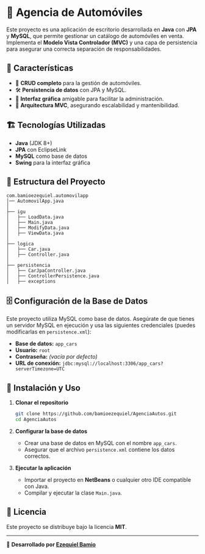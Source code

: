 # 🚗 Agencia de Automóviles

Este proyecto es una aplicación de escritorio desarrollada en **Java** con **JPA** y **MySQL**, que permite gestionar un catálogo de automóviles en venta. Implementa el **Modelo Vista Controlador (MVC)** y una capa de persistencia para asegurar una correcta separación de responsabilidades.

## 📌 Características

- 📝 **CRUD completo** para la gestión de automóviles.
- 🛠️ **Persistencia de datos** con JPA y MySQL.
- 🎨 **Interfaz gráfica** amigable para facilitar la administración.
- 📂 **Arquitectura MVC**, asegurando escalabilidad y mantenibilidad.

## 🏗️ Tecnologías Utilizadas

- **Java** (JDK 8+)
- **JPA** con EclipseLink
- **MySQL** como base de datos
- **Swing** para la interfaz gráfica

## 📂 Estructura del Proyecto

```
com.bamioezequiel.automovilapp
│── AutomovilApp.java
│
├── igu
│   ├── LoadData.java
│   ├── Main.java
│   ├── ModifyData.java
│   ├── ViewData.java
│
├── logica
│   ├── Car.java
│   ├── Controller.java
│
├── persistencia
│   ├── CarJpaController.java
│   ├── ControllerPersistence.java
│   ├── exceptions
```

## 🗄️ Configuración de la Base de Datos

Este proyecto utiliza MySQL como base de datos. Asegúrate de que tienes un servidor MySQL en ejecución y usa las siguientes credenciales (puedes modificarlas en `persistence.xml`):

- **Base de datos:** `app_cars`
- **Usuario:** `root`
- **Contraseña:** *(vacía por defecto)*
- **URL de conexión:** `jdbc:mysql://localhost:3306/app_cars?serverTimezone=UTC`

## 🚀 Instalación y Uso

1. **Clonar el repositorio**
   ```sh
   git clone https://github.com/bamioezequiel/AgenciaAutos.git
   cd AgenciaAutos
   ```
2. **Configurar la base de datos**
   - Crear una base de datos en MySQL con el nombre `app_cars`.
   - Asegurar que el archivo `persistence.xml` contiene los datos correctos.

3. **Ejecutar la aplicación**
   - Importar el proyecto en **NetBeans** o cualquier otro IDE compatible con Java.
   - Compilar y ejecutar la clase `Main.java`.

## 📜 Licencia

Este proyecto se distribuye bajo la licencia **MIT**.

---

📌 **Desarrollado por [Ezequiel Bamio](https://github.com/bamioezequiel)**
